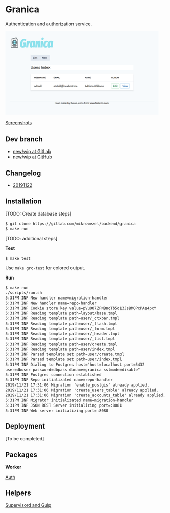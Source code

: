 # Granica

Authentication and authorization service.

<img src="docs/img/users_index.png" width="480">

[Screenshots](docs/screenshots.md)

## Dev branch

- [new/wip at GitLab](https://gitlab.com/mikrowezel/backend/granica/tree/new/wip)
- [new/wip at GitHub](https://github.com/adrianpk/granica/tree/new/wip)

## Changelog

* [20191122](/docs/draft/changelog.md#20191123)

## Installation

[TODO: Create database steps]

```shell
$ git clone https://gitlab.com/mikrowezel/backend/granica
$ make run
```

[TODO: additional steps]

**Test**

```shell
$ make test
```

Use `make grc-test` for colored output.

**Run**

```shell
$ make run
./scripts/run.sh
5:31PM INF New handler name=migration-handler
5:31PM INF New handler name=repo-handler
5:31PM INF Cookie store key value=pVuOO7ZPNBnqTb5o13JsBMOPcPAe4pxY
5:31PM INF Reading template path=layout/base.tmpl
5:31PM INF Reading template path=user/_ctxbar.tmpl
5:31PM INF Reading template path=user/_flash.tmpl
5:31PM INF Reading template path=user/_form.tmpl
5:31PM INF Reading template path=user/_header.tmpl
5:31PM INF Reading template path=user/_list.tmpl
5:31PM INF Reading template path=user/create.tmpl
5:31PM INF Reading template path=user/index.tmpl
5:31PM INF Parsed template set path=user/create.tmpl
5:31PM INF Parsed template set path=user/index.tmpl
5:31PM INF Dialing to Postgres host="host=localhost port=5432 user=dbuser password=dbpass dbname=granica sslmode=disable"
5:31PM INF Postgres connection established
5:31PM INF Repo initializated name=repo-handler
2019/11/21 17:31:06 Migration 'enable_postgis' already applied.
2019/11/21 17:31:06 Migration 'create_users_table' already applied.
2019/11/21 17:31:06 Migration 'create_accounts_table' already applied.
5:31PM INF Migrator initializated name=migration-handler
5:31PM INF JSON REST Server initializing port=:8081
5:31PM INF Web server initializing port=:8080
```

## Deployment

[To be completed]

## Packages

**Worker**

[Auth](pkg/auth/readme.md)

## Helpers

[Supervisord and Gulp](docs/draft/helpers.md)
